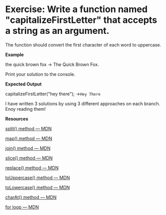# Exercise:  Write a function named "capitalizeFirstLetter" that accepts a string as an argument.

The function should convert the first character of each word to uppercase. 

**Example** 

the quick brown fox -> The Quick Brown Fox. 

Print your solution to the console.

 **Expected Output**

capitalizeFirstLetter("hey there"); ->`Hey There`


I have written 3 solutions by using 3 different approaches on each branch. Enoy reading them!


**Resources**

[split() method — MDN](https://developer.mozilla.org/en-US/docs/Web/JavaScript/Reference/Global_Objects/String/split)

[map() method — MDN](https://developer.mozilla.org/en-US/docs/Web/JavaScript/Reference/Global_Objects/Array/map)

[join() method — MDN](https://developer.mozilla.org/en-US/docs/Web/JavaScript/Reference/Global_Objects/Array/join)

[slice() method — MDN](https://developer.mozilla.org/en-US/docs/Web/JavaScript/Reference/Global_Objects/Array/slice)

[replace() method — MDN](https://developer.mozilla.org/en-US/docs/Web/JavaScript/Reference/Global_Objects/String/replace)

[toUppercase() method — MDN](https://developer.mozilla.org/en-US/docs/Web/JavaScript/Reference/Global_Objects/String/toUpperCase)

[toLowercase() method — MDN](https://developer.mozilla.org/en-US/docs/Web/JavaScript/Reference/Global_Objects/String/toLowerCase)

[charAt() method — MDN](https://developer.mozilla.org/en-US/docs/Web/JavaScript/Reference/Global_Objects/String/charAt)

[for loop — MDN](https://developer.mozilla.org/en-US/docs/Web/JavaScript/Reference/Statements/for)
